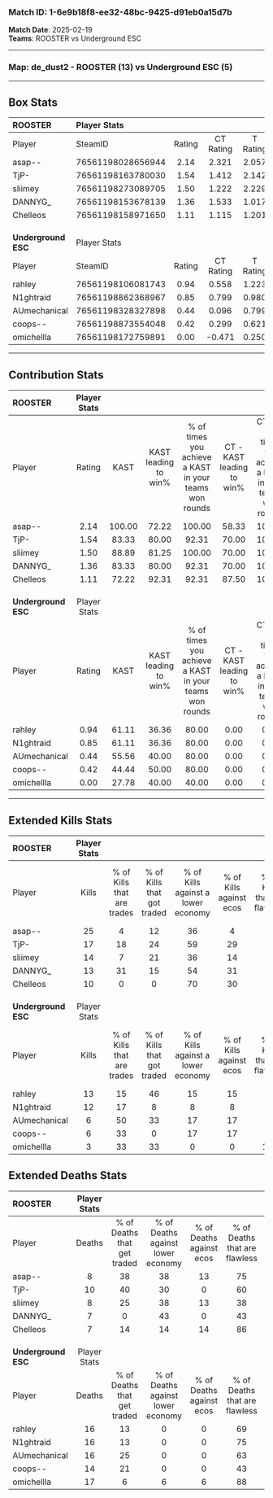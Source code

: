 ### Match ID: 1-6e9b18f8-ee32-48bc-9425-d91eb0a15d7b  
**Match Date**: 2025-02-19  
**Teams**: ROOSTER vs Underground ESC  

---  

### **Map**: de_dust2 - ROOSTER (13) vs Underground ESC (5)  
---  

## Box Stats  

| **ROOSTER**         | Player Stats      |        |           |          |        |       |       |         |        |      |     |
| :- | :- | :-: | :-: | :-: | :-: | :-: | :-: | :-: | :-: | :-: | :-: |
| Player              | SteamID           | Rating | CT Rating | T Rating |  KAST  |  ADR  | Kills | Assists | Deaths | K/D  | HS% |
| asap--              | 76561198028656944 |  2.14  |   2.321   |  2.057   | 100.00 | 118.1 |  25   |    2    |   8    | 3.13 | 48  |
| TjP-                | 76561198163780030 |  1.54  |   1.412   |  2.142   | 83.33  | 99.7  |  17   |    5    |   10   | 1.70 | 64  |
| sliimey             | 76561198273089705 |  1.50  |   1.222   |  2.229   | 88.89  | 96.4  |  14   |    8    |   8    | 1.75 | 64  |
| DANNYG_             | 76561198153678139 |  1.36  |   1.533   |  1.017   | 83.33  | 73.4  |  13   |    7    |   7    | 1.86 | 61  |
| Chelleos            | 76561198158971650 |  1.11  |   1.115   |  1.201   | 72.22  | 66.9  |  10   |    6    |   7    | 1.43 | 30  |
|                     |                   |        |           |          |        |       |       |         |        |      |     |
|                     |                   |        |           |          |        |       |       |         |        |      |     |
|                     |                   |        |           |          |        |       |       |         |        |      |     |
| **Underground ESC** | Player Stats      |        |           |          |        |       |       |         |        |      |     |
| Player              | SteamID           | Rating | CT Rating | T Rating |  KAST  |  ADR  | Kills | Assists | Deaths | K/D  | HS% |
| rahley              | 76561198106081743 |  0.94  |   0.558   |  1.223   | 61.11  | 85.9  |  13   |    1    |   16   | 0.81 | 53  |
| N1ghtraid           | 76561198862368967 |  0.85  |   0.799   |  0.980   | 61.11  | 72.8  |  12   |    1    |   16   | 0.75 | 66  |
| AUmechanical        | 76561198328327898 |  0.44  |   0.096   |  0.799   | 55.56  | 43.8  |   6   |    4    |   16   | 0.38 | 50  |
| coops--             | 76561198873554048 |  0.42  |   0.299   |  0.621   | 44.44  | 49.6  |   6   |    1    |   14   | 0.43 | 50  |
| omichellla          | 76561198172759891 |  0.00  |  -0.471   |  0.250   | 27.78  | 19.9  |   3   |    2    |   17   | 0.18 | 33  |
---  

## Contribution Stats  

| **ROOSTER**         | Player Stats |        |                      |                                                        |                           |                                                             |                          |                                                            |
| :- | :-: | :-: | :-: | :-: | :-: | :-: | :-: | :-: |
| Player              |    Rating    |  KAST  | KAST leading to win% | % of times you achieve a KAST in your teams won rounds | CT - KAST leading to win% | CT - % of times you achieve a KAST in your teams won rounds | T - KAST leading to win% | T - % of times you achieve a KAST in your teams won rounds |
| asap--              |     2.14     | 100.00 |        72.22         |                         100.00                         |           58.33           |                           100.00                            |          100.00          |                           100.00                           |
| TjP-                |     1.54     | 83.33  |        80.00         |                         92.31                          |           70.00           |                           100.00                            |          100.00          |                           83.33                            |
| sliimey             |     1.50     | 88.89  |        81.25         |                         100.00                         |           70.00           |                           100.00                            |          100.00          |                           100.00                           |
| DANNYG_             |     1.36     | 83.33  |        80.00         |                         92.31                          |           70.00           |                           100.00                            |          100.00          |                           83.33                            |
| Chelleos            |     1.11     | 72.22  |        92.31         |                         92.31                          |           87.50           |                           100.00                            |          100.00          |                           83.33                            |
|                     |              |        |                      |                                                        |                           |                                                             |                          |                                                            |
|                     |              |        |                      |                                                        |                           |                                                             |                          |                                                            |
|                     |              |        |                      |                                                        |                           |                                                             |                          |                                                            |
| **Underground ESC** | Player Stats |        |                      |                                                        |                           |                                                             |                          |                                                            |
| Player              |    Rating    |  KAST  | KAST leading to win% | % of times you achieve a KAST in your teams won rounds | CT - KAST leading to win% | CT - % of times you achieve a KAST in your teams won rounds | T - KAST leading to win% | T - % of times you achieve a KAST in your teams won rounds |
| rahley              |     0.94     | 61.11  |        36.36         |                         80.00                          |           0.00            |                            0.00                             |          50.00           |                           80.00                            |
| N1ghtraid           |     0.85     | 61.11  |        36.36         |                         80.00                          |           0.00            |                            0.00                             |          50.00           |                           80.00                            |
| AUmechanical        |     0.44     | 55.56  |        40.00         |                         80.00                          |           0.00            |                            0.00                             |          50.00           |                           80.00                            |
| coops--             |     0.42     | 44.44  |        50.00         |                         80.00                          |           0.00            |                            0.00                             |          66.67           |                           80.00                            |
| omichellla          |     0.00     | 27.78  |        40.00         |                         40.00                          |           0.00            |                            0.00                             |          40.00           |                           40.00                            |
---  

## Extended Kills Stats  

| **ROOSTER**         | Player Stats |                            |                            |                                    |                         |                              |                                 |                                       |                    |           |
| :- | :-: | :-: | :-: | :-: | :-: | :-: | :-: | :-: | :-: | :-: |
| Player              |    Kills     | % of Kills that are trades | % of Kills that got traded | % of Kills against a lower economy | % of Kills against ecos | % of Kills that are flawless | % of Kills that are close duels | % of Kills that are assisted by flash | Pistol Round Kills | AWP Kills |
| asap--              |      25      |             4              |             12             |                 36                 |            4            |              68              |                8                |                  12                   |         0          |     3     |
| TjP-                |      17      |             18             |             24             |                 59                 |           29            |              88              |                6                |                  12                   |         0          |     2     |
| sliimey             |      14      |             7              |             21             |                 36                 |           14            |              71              |                7                |                   7                   |         0          |     3     |
| DANNYG_             |      13      |             31             |             15             |                 54                 |           31            |              38              |               23                |                   0                   |         1          |     0     |
| Chelleos            |      10      |             0              |             0              |                 70                 |           30            |              70              |                0                |                   0                   |         6          |     1     |
|                     |              |                            |                            |                                    |                         |                              |                                 |                                       |                    |           |
|                     |              |                            |                            |                                    |                         |                              |                                 |                                       |                    |           |
|                     |              |                            |                            |                                    |                         |                              |                                 |                                       |                    |           |
| **Underground ESC** | Player Stats |                            |                            |                                    |                         |                              |                                 |                                       |                    |           |
| Player              |    Kills     | % of Kills that are trades | % of Kills that got traded | % of Kills against a lower economy | % of Kills against ecos | % of Kills that are flawless | % of Kills that are close duels | % of Kills that are assisted by flash | Pistol Round Kills | AWP Kills |
| rahley              |      13      |             15             |             46             |                 15                 |           15            |              54              |                8                |                   8                   |         0          |     2     |
| N1ghtraid           |      12      |             17             |             8              |                 8                  |            8            |              75              |                8                |                   0                   |         6          |     2     |
| AUmechanical        |      6       |             50             |             33             |                 17                 |           17            |              50              |                0                |                   0                   |         0          |     1     |
| coops--             |      6       |             33             |             0              |                 17                 |           17            |              33              |               17                |                  17                   |         0          |     0     |
| omichellla          |      3       |             33             |             33             |                 0                  |            0            |             100              |                0                |                   0                   |         0          |     0     |
## Extended Deaths Stats  

| **ROOSTER**         | Player Stats |                             |                                   |                          |                               |                            |                           |               |
| :- | :-: | :-: | :-: | :-: | :-: | :-: | :-: | :-: |
| Player              |    Deaths    | % of Deaths that get traded | % of Deaths against lower economy | % of Deaths against ecos | % of Deaths that are flawless | % of Deaths that are close | % of Deaths while blinded | Deaths to AWP |
| asap--              |      8       |             38              |                38                 |            13            |              75               |             0              |             0             |       1       |
| TjP-                |      10      |             40              |                30                 |            0             |              60               |             10             |            10             |       2       |
| sliimey             |      8       |             25              |                38                 |            13            |              38               |             25             |            13             |       1       |
| DANNYG_             |      7       |              0              |                43                 |            0             |              43               |             0              |             0             |       1       |
| Chelleos            |      7       |             14              |                14                 |            14            |              86               |             0              |             0             |       1       |
|                     |              |                             |                                   |                          |                               |                            |                           |               |
|                     |              |                             |                                   |                          |                               |                            |                           |               |
|                     |              |                             |                                   |                          |                               |                            |                           |               |
| **Underground ESC** | Player Stats |                             |                                   |                          |                               |                            |                           |               |
| Player              |    Deaths    | % of Deaths that get traded | % of Deaths against lower economy | % of Deaths against ecos | % of Deaths that are flawless | % of Deaths that are close | % of Deaths while blinded | Deaths to AWP |
| rahley              |      16      |             13              |                 0                 |            0             |              69               |             6              |            19             |       2       |
| N1ghtraid           |      16      |             13              |                 0                 |            0             |              75               |             19             |             0             |       1       |
| AUmechanical        |      16      |             25              |                 0                 |            0             |              63               |             13             |             6             |       1       |
| coops--             |      14      |             21              |                 0                 |            0             |              43               |             0              |             7             |       2       |
| omichellla          |      17      |              6              |                 6                 |            6             |              88               |             6              |             6             |       1       |
